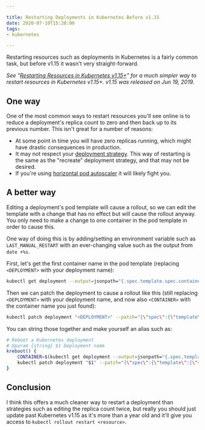 ```yaml
---

title: Restarting Deployments in Kubernetes Before v1.15
date: 2020-07-10T15:28:00
tags:
- kubernetes

---
```


Restarting resources such as deployments in Kubernetes is a fairly common task, but before v1.15 it wasn't very straight-forward.

_See "[Restarting Resources in Kubernetes v1.15+](/blog/restarting-resources-in-kubernetes-v1.15)" for a much simpler way to restart resources in Kubernetes v1.15+. v1.15 was released on Jun 19, 2019._

## One way

One of the most common ways to restart resources you'll see online is to reduce a deployment's replica count to zero and then back up to its previous number. This isn't great for a number of reasons:

- At some point in time you will have zero replicas running, which might have drastic consequences in production.
- It may not respect your [deployment strategy](https://kubernetes.io/docs/concepts/workloads/controllers/deployment/#strategy). This way of restarting is the same as the "recreate" deployment strategy, and that may not be desired.
- If you're using [horizontal pod autoscaler](https://kubernetes.io/docs/tasks/run-application/horizontal-pod-autoscale/) it will likely fight you.

## A better way

Editing a deployment's pod template will cause a rollout, so we can edit the template with a change that has no effect but will cause the rollout anyway. You only need to make a change to one container in the pod template in order to cause this.

One way of doing this is by adding/setting an environment variable such as `LAST_MANUAL_RESTART` with an ever-changing value such as the output from `date +%s`.

First, let's get the first container name in the pod template (replacing `<DEPLOYMENT>` with your deployment name):

```bash
kubectl get deployment --output=jsonpath="{.spec.template.spec.containers[*].name}" "<DEPLOYMENT>" | tr -s '[[:space:]]' '\n' | head -1
```

Then we can patch the deployment to cause a rollout like this (still replacing `<DEPLOYMENT>` with your deployment name, and now also `<CONTAINER>` with the container name you just found):

```bash
kubectl patch deployment "<DEPLOYMENT>" --patch="{\"spec\":{\"template\":{\"spec\":{\"containers\":[{\"name\":\"<CONTAINER>\",\"env\":[{\"name\":\"LAST_MANUAL_RESTART\",\"value\":\"$(date +%s)\"}]}]}}}}"
```

You can string those together and make yourself an alias such as:

```bash
# Reboot a Kubernetes deployment
# @param {string} $1 Deployment name
kreboot() {
    CONTAINER=$(kubectl get deployment --output=jsonpath="{.spec.template.spec.containers[*].name}" "$1" | tr -s '[[:space:]]' '\n' | head -1)
    kubectl patch deployment "$1" --patch="{\"spec\":{\"template\":{\"spec\":{\"containers\":[{\"name\":\"${CONTAINER}\",\"env\":[{\"name\":\"LAST_MANUAL_RESTART\",\"value\":\"$(date +%s)\"}]}]}}}}"
}
```

## Conclusion

I think this offers a much cleaner way to restart a deployment than strategies such as editing the replica count twice, but really you should just update past Kubernetes v1.15 as it's more than a year old and it'll give you access to `kubectl rollout restart <resource>`.
